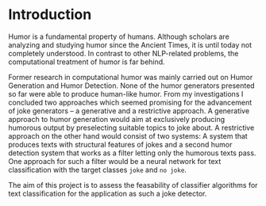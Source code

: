 
Introduction
============

Humor is a fundamental property of humans. Although scholars are
analyzing and studying humor since the Ancient Times, it is until today
not completely understood. In contrast to other NLP-related problems,
the computational treatment of humor is far behind.

Former research in computational humor was mainly carried out on Humor
Generation and Humor Detection. None of the humor generators
presented so far were able to produce human-like humor. From my
investigations I concluded two approaches which seemed promising for the
advancement of joke generators – a generative and a restrictive
approach. A generative approach to humor generation would aim at
exclusively producing humorous output by preselecting suitable topics to
joke about. A restrictive approach on the other hand would consist of
two systems: A system that produces texts with structural features of
jokes and a second humor detection system that works as a filter letting
only the humorous texts pass. One approach for such a filter would be a
neural network for text classification with the target classes `joke`
and `no joke`.

The aim of this project is to assess the feasability of classifier algorithms for text classification for the application as
such a joke detector. 

